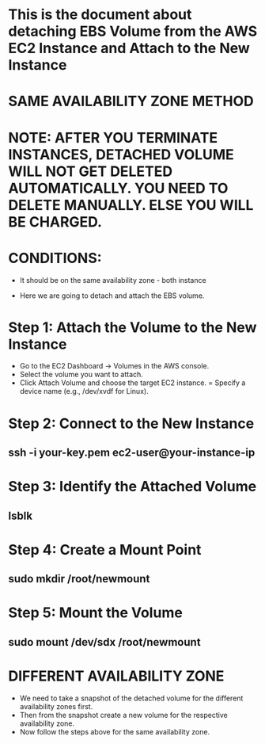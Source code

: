 # This is the document about detaching EBS Volume from the AWS EC2 Instance and Attach to the New Instance

# SAME AVAILABILITY ZONE METHOD
# NOTE: AFTER YOU TERMINATE INSTANCES, DETACHED VOLUME WILL NOT GET DELETED AUTOMATICALLY. YOU NEED TO DELETE MANUALLY. ELSE YOU WILL BE CHARGED.
# CONDITIONS:

- It should be on the same availability zone - both instance

- Here we are going to detach and attach the EBS volume.

# Step 1: Attach the Volume to the New Instance

- Go to the EC2 Dashboard → Volumes in the AWS console.
- Select the volume you want to attach.
- Click Attach Volume and choose the target EC2 instance.
= Specify a device name (e.g., /dev/xvdf for Linux).

# Step 2: Connect to the New Instance

## ssh -i your-key.pem ec2-user@your-instance-ip

# Step 3: Identify the Attached Volume

## lsblk

# Step 4: Create a Mount Point

##  sudo mkdir /root/newmount

# Step 5: Mount the Volume

##  sudo mount /dev/sdx /root/newmount

# DIFFERENT AVAILABILITY ZONE

- We need to take a snapshot of the detached volume for the different availability zones first.
- Then from the snapshot create a new volume for the respective availability zone.
- Now follow the steps above for the same availability zone.


